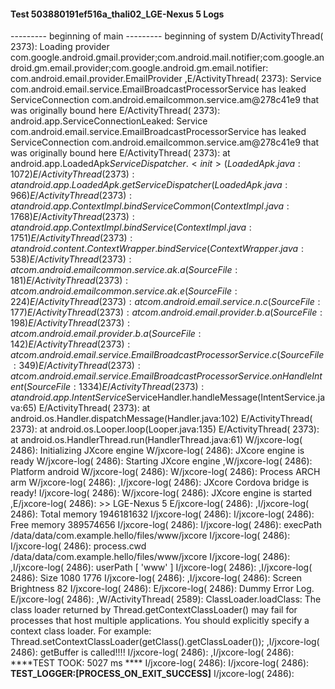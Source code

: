 #### Test 503880191ef516a_thali02_LGE-Nexus 5 Logs

--------- beginning of main
--------- beginning of system
D/ActivityThread( 2373): Loading provider com.google.android.gmail.provider;com.android.mail.notifier;com.google.android.gm.email.provider;com.google.android.gm.email.notifier: com.android.email.provider.EmailProvider
,E/ActivityThread( 2373): Service com.android.email.service.EmailBroadcastProcessorService has leaked ServiceConnection com.android.emailcommon.service.am@278c41e9 that was originally bound here
E/ActivityThread( 2373): android.app.ServiceConnectionLeaked: Service com.android.email.service.EmailBroadcastProcessorService has leaked ServiceConnection com.android.emailcommon.service.am@278c41e9 that was originally bound here
E/ActivityThread( 2373): 	at android.app.LoadedApk$ServiceDispatcher.<init>(LoadedApk.java:1072)
E/ActivityThread( 2373): 	at android.app.LoadedApk.getServiceDispatcher(LoadedApk.java:966)
E/ActivityThread( 2373): 	at android.app.ContextImpl.bindServiceCommon(ContextImpl.java:1768)
E/ActivityThread( 2373): 	at android.app.ContextImpl.bindService(ContextImpl.java:1751)
E/ActivityThread( 2373): 	at android.content.ContextWrapper.bindService(ContextWrapper.java:538)
E/ActivityThread( 2373): 	at com.android.emailcommon.service.ak.a(SourceFile:181)
E/ActivityThread( 2373): 	at com.android.emailcommon.service.ak.e(SourceFile:224)
E/ActivityThread( 2373): 	at com.android.email.service.n.c(SourceFile:177)
E/ActivityThread( 2373): 	at com.android.email.provider.b.a(SourceFile:198)
E/ActivityThread( 2373): 	at com.android.email.provider.b.a(SourceFile:142)
E/ActivityThread( 2373): 	at com.android.email.service.EmailBroadcastProcessorService.c(SourceFile:349)
E/ActivityThread( 2373): 	at com.android.email.service.EmailBroadcastProcessorService.onHandleIntent(SourceFile:1334)
E/ActivityThread( 2373): 	at android.app.IntentService$ServiceHandler.handleMessage(IntentService.java:65)
E/ActivityThread( 2373): 	at android.os.Handler.dispatchMessage(Handler.java:102)
E/ActivityThread( 2373): 	at android.os.Looper.loop(Looper.java:135)
E/ActivityThread( 2373): 	at android.os.HandlerThread.run(HandlerThread.java:61)
W/jxcore-log( 2486): Initializing JXcore engine
W/jxcore-log( 2486): JXcore engine is ready
W/jxcore-log( 2486): Starting JXcore engine
,W/jxcore-log( 2486): Platform android
W/jxcore-log( 2486): 
W/jxcore-log( 2486): Process ARCH arm
W/jxcore-log( 2486): 
,I/jxcore-log( 2486): JXcore Cordova bridge is ready!
I/jxcore-log( 2486): 
W/jxcore-log( 2486): JXcore engine is started
,E/jxcore-log( 2486): >> LGE-Nexus 5
E/jxcore-log( 2486): 
,I/jxcore-log( 2486): Total memory 1946181632
I/jxcore-log( 2486): 
I/jxcore-log( 2486): Free memory 389574656
I/jxcore-log( 2486): 
I/jxcore-log( 2486): execPath /data/data/com.example.hello/files/www/jxcore
I/jxcore-log( 2486): 
I/jxcore-log( 2486): process.cwd /data/data/com.example.hello/files/www/jxcore
I/jxcore-log( 2486): 
,I/jxcore-log( 2486): userPath [ 'www' ]
I/jxcore-log( 2486): 
,I/jxcore-log( 2486): Size 1080 1776
I/jxcore-log( 2486): 
,I/jxcore-log( 2486): Screen Brightness 82
I/jxcore-log( 2486): 
E/jxcore-log( 2486): Dummy Error Log.
E/jxcore-log( 2486): 
,W/ActivityThread( 2589): ClassLoader.loadClass: The class loader returned by Thread.getContextClassLoader() may fail for processes that host multiple applications. You should explicitly specify a context class loader. For example: Thread.setContextClassLoader(getClass().getClassLoader());
,I/jxcore-log( 2486): getBuffer is called!!!!
I/jxcore-log( 2486): 
,I/jxcore-log( 2486): ****TEST TOOK:  5027  ms ****
I/jxcore-log( 2486): 
I/jxcore-log( 2486): ****TEST_LOGGER:[PROCESS_ON_EXIT_SUCCESS]****
I/jxcore-log( 2486): 

